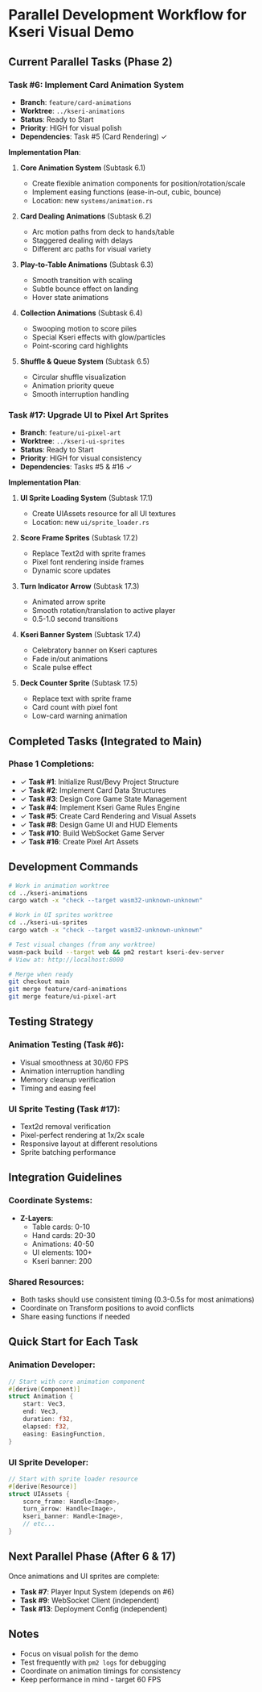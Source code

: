 # Parallel Development Workflow for Kseri Visual Demo

## Current Parallel Tasks (Phase 2)

### Task #6: Implement Card Animation System
- **Branch**: `feature/card-animations`  
- **Worktree**: `../kseri-animations`
- **Status**: Ready to Start
- **Priority**: HIGH for visual polish
- **Dependencies**: Task #5 (Card Rendering) ✓

**Implementation Plan**:
1. **Core Animation System** (Subtask 6.1)
   - Create flexible animation components for position/rotation/scale
   - Implement easing functions (ease-in-out, cubic, bounce)
   - Location: new `systems/animation.rs`

2. **Card Dealing Animations** (Subtask 6.2)
   - Arc motion paths from deck to hands/table
   - Staggered dealing with delays
   - Different arc paths for visual variety

3. **Play-to-Table Animations** (Subtask 6.3)
   - Smooth transition with scaling
   - Subtle bounce effect on landing
   - Hover state animations

4. **Collection Animations** (Subtask 6.4)
   - Swooping motion to score piles
   - Special Kseri effects with glow/particles
   - Point-scoring card highlights

5. **Shuffle & Queue System** (Subtask 6.5)
   - Circular shuffle visualization
   - Animation priority queue
   - Smooth interruption handling

### Task #17: Upgrade UI to Pixel Art Sprites
- **Branch**: `feature/ui-pixel-art`
- **Worktree**: `../kseri-ui-sprites`
- **Status**: Ready to Start
- **Priority**: HIGH for visual consistency
- **Dependencies**: Tasks #5 & #16 ✓

**Implementation Plan**:
1. **UI Sprite Loading System** (Subtask 17.1)
   - Create UIAssets resource for all UI textures
   - Location: new `ui/sprite_loader.rs`

2. **Score Frame Sprites** (Subtask 17.2)
   - Replace Text2d with sprite frames
   - Pixel font rendering inside frames
   - Dynamic score updates

3. **Turn Indicator Arrow** (Subtask 17.3)
   - Animated arrow sprite
   - Smooth rotation/translation to active player
   - 0.5-1.0 second transitions

4. **Kseri Banner System** (Subtask 17.4)
   - Celebratory banner on Kseri captures
   - Fade in/out animations
   - Scale pulse effect

5. **Deck Counter Sprite** (Subtask 17.5)
   - Replace text with sprite frame
   - Card count with pixel font
   - Low-card warning animation

## Completed Tasks (Integrated to Main)

### Phase 1 Completions:
- ✓ **Task #1**: Initialize Rust/Bevy Project Structure
- ✓ **Task #2**: Implement Card Data Structures
- ✓ **Task #3**: Design Core Game State Management
- ✓ **Task #4**: Implement Kseri Game Rules Engine
- ✓ **Task #5**: Create Card Rendering and Visual Assets
- ✓ **Task #8**: Design Game UI and HUD Elements
- ✓ **Task #10**: Build WebSocket Game Server
- ✓ **Task #16**: Create Pixel Art Assets

## Development Commands

```bash
# Work in animation worktree
cd ../kseri-animations
cargo watch -x "check --target wasm32-unknown-unknown"

# Work in UI sprites worktree  
cd ../kseri-ui-sprites
cargo watch -x "check --target wasm32-unknown-unknown"

# Test visual changes (from any worktree)
wasm-pack build --target web && pm2 restart kseri-dev-server
# View at: http://localhost:8000

# Merge when ready
git checkout main
git merge feature/card-animations
git merge feature/ui-pixel-art
```

## Testing Strategy

### Animation Testing (Task #6):
- Visual smoothness at 30/60 FPS
- Animation interruption handling
- Memory cleanup verification
- Timing and easing feel

### UI Sprite Testing (Task #17):
- Text2d removal verification
- Pixel-perfect rendering at 1x/2x scale
- Responsive layout at different resolutions
- Sprite batching performance

## Integration Guidelines

### Coordinate Systems:
- **Z-Layers**: 
  - Table cards: 0-10
  - Hand cards: 20-30
  - Animations: 40-50
  - UI elements: 100+
  - Kseri banner: 200

### Shared Resources:
- Both tasks should use consistent timing (0.3-0.5s for most animations)
- Coordinate on Transform positions to avoid conflicts
- Share easing functions if needed

## Quick Start for Each Task

### Animation Developer:
```rust
// Start with core animation component
#[derive(Component)]
struct Animation {
    start: Vec3,
    end: Vec3,
    duration: f32,
    elapsed: f32,
    easing: EasingFunction,
}
```

### UI Sprite Developer:
```rust
// Start with sprite loader resource
#[derive(Resource)]
struct UIAssets {
    score_frame: Handle<Image>,
    turn_arrow: Handle<Image>,
    kseri_banner: Handle<Image>,
    // etc...
}
```

## Next Parallel Phase (After 6 & 17)

Once animations and UI sprites are complete:
- **Task #7**: Player Input System (depends on #6)
- **Task #9**: WebSocket Client (independent)
- **Task #13**: Deployment Config (independent)

## Notes

- Focus on visual polish for the demo
- Test frequently with `pm2 logs` for debugging
- Coordinate on animation timings for consistency
- Keep performance in mind - target 60 FPS